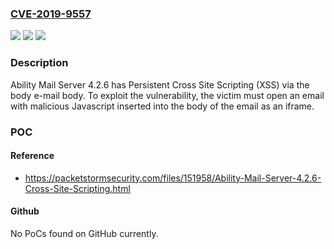 ### [CVE-2019-9557](https://cve.mitre.org/cgi-bin/cvename.cgi?name=CVE-2019-9557)
![](https://img.shields.io/static/v1?label=Product&message=n%2Fa&color=blue)
![](https://img.shields.io/static/v1?label=Version&message=n%2Fa&color=blue)
![](https://img.shields.io/static/v1?label=Vulnerability&message=n%2Fa&color=brighgreen)

### Description

Ability Mail Server 4.2.6 has Persistent Cross Site Scripting (XSS) via the body e-mail body. To exploit the vulnerability, the victim must open an email with malicious Javascript inserted into the body of the email as an iframe.

### POC

#### Reference
- https://packetstormsecurity.com/files/151958/Ability-Mail-Server-4.2.6-Cross-Site-Scripting.html

#### Github
No PoCs found on GitHub currently.

